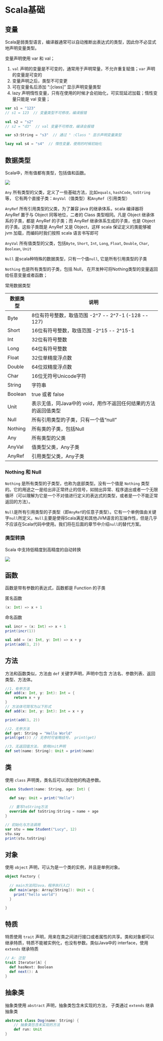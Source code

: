 # Scala基础

## 变量

Scala是弱类型语言，编译器通常可以自动推断出表达式的类型，因此你不必显式地声明变量类型。

变量声明使用 var 和 val；

1. `val` 声明的变量是不可变的，通常用于声明常量，不允许重复赋值；`var` 声明的变量是可变的
2. 变量声明之后，类型不可变更
3. 可在变量名后添加 “:[class]”  显示声明变量类型
4. lazy 声明惰性变量，只有在使用的时候才会初始化，可实现延迟加载；惰性变量只能是 val 变量； 

```scala
var s1 = "123"
// s1 = 123  // 变量类型不可修改，编译报错
    
val s2 = "s2"
// s2 = "d3"  // val 变量不可修改，编译会报错

var s3:String = "s3"  // 通过 " :Class " 显示声明变量类型

lazy val s4 = "s4"  // 惰性变量，使用的时候初始化
```

## 数据类型

Scala中，所有值都有类型，包括值和函数。

![](http://static.laop.cc/images/20201110191828.png)

`Any` 所有类型的父类，定义了一些基础方法，比如`equals`, `hashCode`, `toString` 等， 它有两个直接子类：`AnyVal`（值类型）和`AnyRef`（引用类型）

`AnyRef` 所有引用类型的父类，为了兼容 java 的继承体系，scala 编译器将 AnyRef 置于与 Object 同等地位，二者的 Class 类型相同。凡是 Object 继承体系的子类，都是 AnyRef 的子类；而 AnyRef 继承体系生成的子类，也是 Object 的子类。这些子类既是 AnyRef 又是 Object，这样 scala 保证定义的类能够被 jvm 加载，而编码时我们按照 scala 语言书写即可

`AnyVal` 所有值类型的父类，包括`Byte`, `Short`, `Int`, `Long`, `Float`, `Double`, `Char`,  `Boolean`, `Unit`

`Null` 是scala种特殊的数据类型，只有一个值`null`, 它是所有引用类型的子类

`Nothing` 也是所有类型的子类，包括 Null， 在开发种可将Nothing类型的变量返回给任意变量或者函数；

常用数据类型

| 数据类型 | 说明                                                         |
| -------- | ------------------------------------------------------------ |
| Byte     | 8位有符号整数，取值范围 -2^7 -- 2^7-1 (-128 -- 127)          |
| Short    | 16位有符号整数，取值范围  -2^15  -- 2^15-1                   |
| Int      | 32位有符号整数                                               |
| Long     | 64位有符号整数                                               |
| Float    | 32位单精度浮点数                                             |
| Double   | 64位双精度浮点数                                             |
| Char     | 16位无符号Unicode字符                                        |
| String   | 字符串                                                       |
| Boolean  | true 或者 false                                              |
| Unit     | 表示无值，同Java中的 void，用作不返回任何结果的方法的返回值类型 |
| Null     | 所有引用类型的子类，只有一个值“null”                         |
| Nothing  | 所有类的子类，包括Null                                       |
| Any      | 所有类型的父类                                               |
| AnyVal   | 值类型父类，Any子类                                          |
| AnyRef   | 引用类型父类，Any子类                                        |

### Nothing 和 Null

`Nothing` 是所有类型的子类型，也称为底部类型。没有一个值是 `Nothing` 类型的。它的用途之一是给出非正常终止的信号，如抛出异常、程序退出或者一个无限循环（可以理解为它是一个不对值进行定义的表达式的类型，或者是一个不能正常返回的方法）。

`Null`是所有引用类型的子类型（即`AnyRef`的任意子类型）。它有一个单例值由关键字`null`所定义。`Null`主要是使得Scala满足和其他JVM语言的互操作性，但是几乎不应该在Scala代码中使用。我们将在后面的章节中介绍`null`的替代方案。

### 类型转换

Scala 中支持低精度到高精度的自动转换

![](http://static.laop.cc/images/20201110192550.png)



## 函数

函数是带有参数的表达式，函数都是 Function 的子类

匿名函数

```scala
(x: Int) => x + 1
```

命名函数

```scala
val incr = (x: Int) => x + 1
print(incr(1))

val add = (x: Int, y: Int) => x + y
print(add(1, 2))
```



## 方法

方法和函数类似，方法由 `def` 关键字声明，声明中包含 方法名、参数列表、返回类型、方法体。

```scala
//1、有参方法
def add(x: Int, y: Int): Int = {
	return x + y
}
// 方法体可简写为以下形式
def add(x: Int, y: Int): Int = x + y

print(add(1, 2))

//2、无参方法
def get: String = "Hello World"
print(get()) // 无参时可省略括号， print(get)

//3、无返回值方法， 使用Unit声明
def set(name: String): Unit = print(name)
```



## 类

使用 `class` 声明类，类名后可以添加他的构造参数。

```scala
class Student(name: String, age: Int) {

  def say: Unit = print("Hello")
    
  // 重写toString方法
  override def toString:String = name + age
}

// 初始化与方法调用
var stu = new Student("Lucy", 12)
stu.say
print(stu.toString)
```



## 对象

使用 `object` 声明，可认为是一个类的实例，并且是单例对象。

```scala
object Factory {
  
  // main方法同Java，程序执行入口
  def main(args: Array[String]): Unit = {
  	print("hello world")  
  }

}
```



## 特质

特质使用 `trait` 声明，用来在类之间进行接口或者属性的共享。类和对象都可以继承特质，特质不能被实例化，也没有参数。类似Java中的 interface，使用 `extends` 继承特质

```scala
// A: 泛型
trait Iterator[A] {
  def hasNext: Boolean
  def next(): A
}
```



## 抽象类

抽象类使用 `abstract` 声明，抽象类包含未实现的方法， 子类通过 `extends` 继承抽象类

```scala
abstract class Dog(name: String) {
    // 抽象类包含未实现的方法
	def run: Unit
}
```

